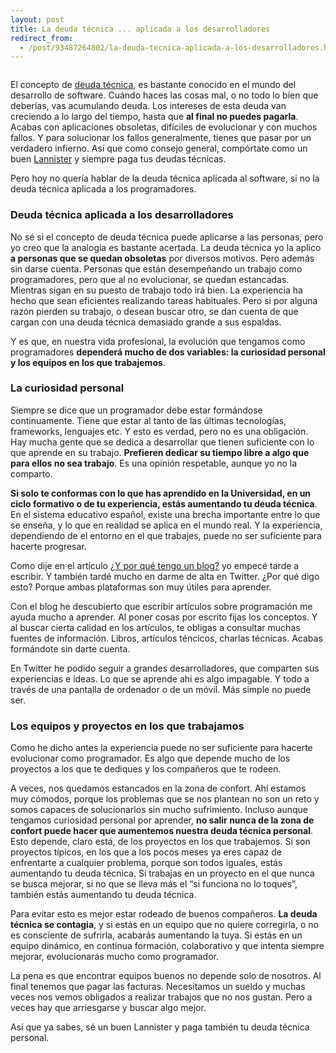 ```yaml
---
layout: post
title: La deuda técnica ... aplicada a los desarrolladores
redirect_from:
  - /post/93487264802/la-deuda-tecnica-aplicada-a-los-desarrolladores.html
---
```


<p><img src="http://38.media.tumblr.com/4a9cab086755fe8531111dca43839a0d/tumblr_inline_n9mdn5SRy31sno6e9.jpg" alt=""/></p>

<p>El concepto de <a href="http://es.wikipedia.org/wiki/Deuda_t%C3%A9cnica">deuda técnica</a>, es bastante conocido en el mundo del desarrollo de software. Cuándo haces las cosas mal, o no todo lo bien que deberías, vas acumulando deuda. Los intereses de esta deuda van creciendo a lo largo del tiempo, hasta que <strong>al final no puedes pagarla</strong>. Acabas con aplicaciones obsoletas, difíciles de evolucionar y con muchos fallos. Y para solucionar los fallos generalmente, tienes que pasar por un verdadero infierno. Así que como consejo general, compórtate como un buen <a href="http://es.wikipedia.org/wiki/Casa_Lannister">Lannister</a> y siempre paga tus deudas técnicas.</p>

<p>Pero hoy no quería hablar de la deuda técnica aplicada al software, si no la deuda técnica aplicada a los programadores.</p>

<h3>Deuda técnica aplicada a los desarrolladores</h3>

<p>No sé si el concepto de deuda técnica puede aplicarse a las personas, pero yo creo que la analogía es bastante acertada. La deuda técnica yo la aplico <strong>a personas que se quedan obsoletas</strong> por diversos motivos. Pero además sin darse cuenta. Personas que están desempeñando un trabajo como programadores, pero que al no evolucionar, se quedan estancadas. Mientras sigan en su puesto de trabajo todo irá bien. La experiencia ha hecho que sean eficientes realizando tareas habituales. Pero si por alguna razón pierden su trabajo, o desean buscar otro, se dan cuenta de que cargan con una deuda técnica demasiado grande a sus espaldas.</p>

<p>Y es que, en nuestra vida profesional, la evolución que tengamos como programadores <strong>dependerá mucho de dos variables: la curiosidad personal y los equipos en los que trabajemos</strong>.</p>

<h3>La curiosidad personal</h3>

<p>Siempre se dice que un programador debe estar formándose continuamente. Tiene que estar al tanto de las últimas tecnologías, frameworks, lenguajes etc. Y esto es verdad, pero no es una obligación. Hay mucha gente que se dedica a desarrollar que tienen suficiente con lo que aprende en su trabajo. <strong>Prefieren dedicar su tiempo libre a algo que para ellos no sea trabajo</strong>. Es una opinión respetable, aunque yo no la comparto.</p>

<p><strong>Si solo te conformas con lo que has aprendido en la Universidad, en un ciclo formativo o de tu experiencia, estás aumentando tu deuda técnica</strong>. En el sistema educativo español, existe una brecha importante entre lo que se enseña, y lo que en realidad se aplica en el mundo real. Y la experiencia, dependiendo de el entorno en el que trabajes, puede no ser suficiente para hacerte progresar.</p>

<p>Como dije en el artículo <a href="http://www.charlascylon.com/post/90644914062/y-por-que-tengo-un-blog">¿Y por qué tengo un blog?</a> yo empecé tarde a escribir. Y también tardé mucho en darme de alta en Twitter. ¿Por qué digo esto? Porque ambas plataformas son muy útiles para aprender.</p>

<p>Con el blog he descubierto que escribir artículos sobre programación me ayuda mucho a aprender. Al poner cosas por escrito fijas los conceptos. Y al buscar cierta calidad en los artículos, te obligas a consultar muchas fuentes de información. Libros, artículos téncicos, charlas técnicas. Acabas formándote sin darte cuenta.</p>

<p>En Twitter he podido seguir a grandes desarrolladores, que comparten sus experiencias e ideas. Lo que se aprende ahí es algo impagable. Y todo a través de una pantalla de ordenador o de un móvil. Más simple no puede ser.</p>

<h3>Los equipos y proyectos en los que trabajamos</h3>

<p>Como he dicho antes la experiencia puede no ser suficiente para hacerte evolucionar como programador. Es algo que depende mucho de los proyectos a los que te dediques y los compañeros que te rodeen.</p>

<p>A veces, nos quedamos estancados en la zona de confort. Ahí estamos muy cómodos, porque los problemas que se nos plantean no son un reto y somos capaces de solucionarlos sin mucho sufrimiento. Incluso aunque tengamos curiosidad personal por aprender, <strong>no salir nunca de la zona de confort puede hacer que aumentemos nuestra deuda técnica personal</strong>.  Esto depende, claro está, de los proyectos en los que trabajemos. Si son proyectos típicos, en los que a los pocos meses ya eres capaz de enfrentarte a cualquier problema, porque son todos iguales, estás aumentando tu deuda técnica. Si trabajas en un proyecto en el que nunca se busca mejorar, si no que se lleva más el &ldquo;si funciona no lo toques&rdquo;, también estás aumentando tu deuda técnica.</p>

<p>Para evitar esto es mejor estar rodeado de buenos compañeros. <strong>La deuda técnica se contagia</strong>, y si estás en un equipo que no quiere corregirla,  o no es consciente de sufrirla, acabarás aumentando la tuya. Si estás en un equipo dinámico, en continua formación, colaborativo y que intenta siempre mejorar, evolucionarás mucho como programador.</p>

<p>La pena es que encontrar equipos buenos no depende solo de nosotros. Al final tenemos que pagar las facturas. Necesitamos un sueldo y muchas veces nos vemos obligados a realizar trabajos que no nos gustan. Pero a veces hay que arriesgarse y buscar algo mejor.</p>

<p>Así que ya sabes, sé un buen Lannister y paga también tu deuda técnica personal.</p>
